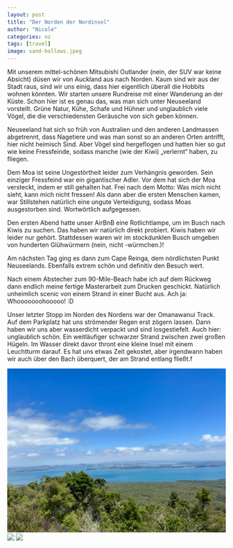 ```yaml
---
layout: post
title: "Der Norden der Nordinsel"
author: "Nicole"
categories: nz
tags: [travel]
image: sand-hollows.jpeg
---
```

Mit unserem mittel-schönen Mitsubishi Outlander (nein, der SUV war keine Absicht) düsen wir von Auckland aus nach Norden. Kaum sind wir aus der Stadt raus, sind wir uns einig, dass hier eigentlich überall die Hobbits wohnen könnten. 
Wir starten unsere Rundreise mit einer Wanderung an der Küste. Schon hier ist es genau das, was man sich unter Neuseeland vorstellt. Grüne Natur, Kühe, Schafe und Hühner und unglaublich viele Vögel, die die verschiedensten Geräusche von sich geben können. 

Neuseeland hat sich so früh von Australien und den anderen Landmassen abgetrennt, dass Nagetiere und was man sonst so an anderen Orten antrifft, hier nicht heimisch Sind. Aber Vögel sind hergeflogen und hatten hier so gut wie keine Fressfeinde, sodass manche (wie der Kiwi) „verlernt“ haben, zu fliegen.

Dem Moa ist seine Ungestörtheit leider zum Verhängnis geworden. Sein einziger Fressfeind war ein gigantischer Adler. Vor dem hat sich der Moa versteckt, indem er still gehalten hat. Frei nach dem Motto: Was mich nicht sieht, kann mich nicht fressen! Als dann aber die ersten Menschen kamen, war Stillstehen natürlich eine ungute Verteidigung, sodass Moas ausgestorben sind. Wortwörtlich aufgegessen.

Den ersten Abend hatte unser AirBnB eine Rotlichtlampe, um im Busch nach Kiwis zu suchen. Das haben wir natürlich direkt probiert. Kiwis haben wir leider nur gehört. Stattdessen waren wir im stockdunklen Busch umgeben von hunderten Glühwürmern (nein, nicht -würmchen.)!

Am nächsten Tag ging es dann zum Cape Reinga, dem nördlichsten Punkt Neuseelands. Ebenfalls extrem schön und definitiv den Besuch wert.

Nach einem Abstecher zum 90-Mile-Beach habe ich auf dem Rückweg dann endlich meine fertige Masterarbeit zum Drucken geschickt. Natürlich unheimlich scenic von einem Strand in einer Bucht aus. Ach ja: Whooooooohooooo! :D 

Unser letzter Stopp im Norden des Nordens war der Omanawanui Track. Auf dem Parkplatz hat uns strömender Regen erst zögern lassen. Dann haben wir uns aber wasserdicht verpackt und sind losgestiefelt. Auch hier: unglaublich schön. Ein weitläufiger schwarzer Strand zwischen zwei großen Hügeln. Im Wasser direkt davor thront eine kleine Insel mit einem Leuchtturm darauf. Es hat uns etwas Zeit gekostet, aber irgendwann haben wir auch über den Bach überquert, der am Strand entlang fließt.f

![](/assets/img/nz/auckland_rangitoto_aussicht.jpeg)
![](/assets/img/nz/auckland_rangitoto_asche.jpeg)
![](/assets/img/nz/auckland_rangitoto_höhle.jpeg)